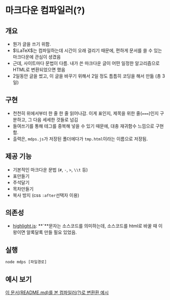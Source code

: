 # 마크다운 컴파일러(?)

## 개요

- 뭔가 글을 쓰기 위함.
- $\LaTeX$는 컴파일하는데 시간이 오래 걸리기 때문에, 편하게 문서를 쓸 수 있는 마크다운에 관심이 셩겼음
- 근데, 사이트마다 문법이 다름. 내가 쓴 마크다운 글이 어떤 일정한 알고리즘으로 HTML로 변환되었으면 했음
- 2일동안 글을 썼고, 이 글을 바꾸기 위해서 2일 정도 틈틈히 코딩을 해서 만듦 (총 3일)

## 구현

- 천천히 위에서부터 한 줄 한 줄 읽어나감. 이게 표인지, 제목을 위한 줄(`===`)인지 구분하고, 그 다음 세세한 것들로 넘김
- 들여쓰기를 통해 테그를 중복해 넣을 수 있기 때문에, 대충 재귀함수 느낌으로 구현함.
- 출력은, `mdps.js`가 저장된 폴더에다가 `tmp.html`이라는 이름으로 저장됨.

## 제공 기능

- 기본적인 마크다운 문법 (`#`, `-`, `>`, `\\t` 등)
- 표만들기
- 주석달기
- 목차만들기
- 복사 방지 (css `:after`선택자 이용)

## 의존성

- [highlight.js](https://highlightjs.org/): **\`**문자는 소스코드를 의미하는데, 소스코드를 html로 바꿀 때 이왕이면 알록달록 만들 필요 있었음.

## 실행

```cmd
node mdps [파일경로]
```

## 예시 보기

[이 문서(README.md)를 본 컴파일러(?)로 변환환 예시](https://esctabcapslock.github.io/Markdown_Compiler/tmp.html)
